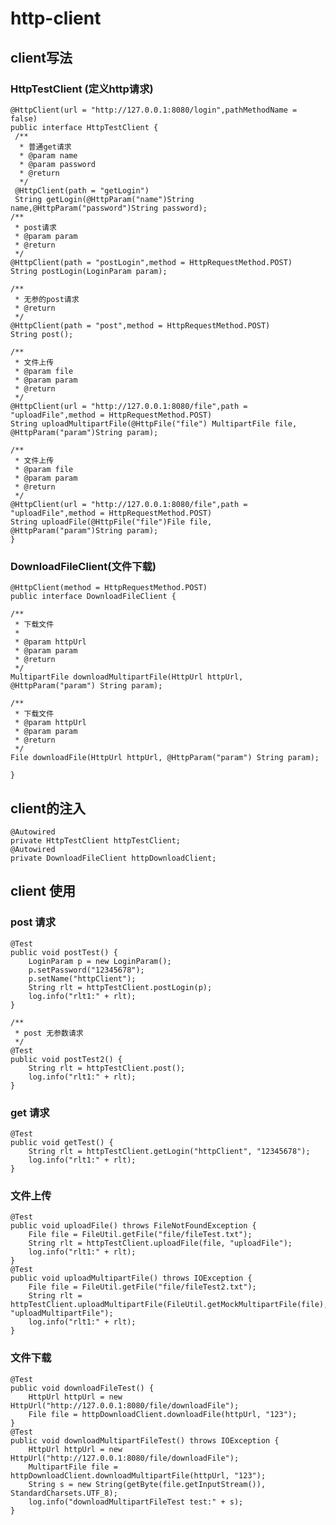# http-client

## client写法
### HttpTestClient (定义http请求)
    @HttpClient(url = "http://127.0.0.1:8080/login",pathMethodName = false)
    public interface HttpTestClient {
     /**
      * 普通get请求
      * @param name
      * @param password
      * @return
      */
     @HttpClient(path = "getLogin")
     String getLogin(@HttpParam("name")String name,@HttpParam("password")String password);
    /**
     * post请求
     * @param param
     * @return
     */
    @HttpClient(path = "postLogin",method = HttpRequestMethod.POST)
    String postLogin(LoginParam param);

    /**
     * 无参的post请求
     * @return
     */
    @HttpClient(path = "post",method = HttpRequestMethod.POST)
    String post();

    /**
     * 文件上传
     * @param file
     * @param param
     * @return
     */
    @HttpClient(url = "http://127.0.0.1:8080/file",path = "uploadFile",method = HttpRequestMethod.POST)
    String uploadMultipartFile(@HttpFile("file") MultipartFile file, @HttpParam("param")String param);

    /**
     * 文件上传
     * @param file
     * @param param
     * @return
     */
    @HttpClient(url = "http://127.0.0.1:8080/file",path = "uploadFile",method = HttpRequestMethod.POST)
    String uploadFile(@HttpFile("file")File file, @HttpParam("param")String param);
    }

### DownloadFileClient(文件下载)
    @HttpClient(method = HttpRequestMethod.POST)
    public interface DownloadFileClient {

    /**
     * 下载文件
     *
     * @param httpUrl
     * @param param
     * @return
     */
    MultipartFile downloadMultipartFile(HttpUrl httpUrl, @HttpParam("param") String param);

    /**
     * 下载文件
     * @param httpUrl
     * @param param
     * @return
     */
    File downloadFile(HttpUrl httpUrl, @HttpParam("param") String param);

    }
## client的注入
    @Autowired
    private HttpTestClient httpTestClient;
    @Autowired
    private DownloadFileClient httpDownloadClient;
## client 使用
### post 请求
    @Test
    public void postTest() {
        LoginParam p = new LoginParam();
        p.setPassword("12345678");
        p.setName("httpClient");
        String rlt = httpTestClient.postLogin(p);
        log.info("rlt1:" + rlt);
    }

    /**
     * post 无参数请求
     */
    @Test
    public void postTest2() {
        String rlt = httpTestClient.post();
        log.info("rlt1:" + rlt);
    }

### get 请求
    @Test
    public void getTest() {
        String rlt = httpTestClient.getLogin("httpClient", "12345678");
        log.info("rlt1:" + rlt);
    }

### 文件上传
    @Test
    public void uploadFile() throws FileNotFoundException {
        File file = FileUtil.getFile("file/fileTest.txt");
        String rlt = httpTestClient.uploadFile(file, "uploadFile");
        log.info("rlt1:" + rlt);
    }
    @Test
    public void uploadMultipartFile() throws IOException {
        File file = FileUtil.getFile("file/fileTest2.txt");
        String rlt = httpTestClient.uploadMultipartFile(FileUtil.getMockMultipartFile(file), "uploadMultipartFile");
        log.info("rlt1:" + rlt);
    }
### 文件下载
    @Test
    public void downloadFileTest() {
        HttpUrl httpUrl = new HttpUrl("http://127.0.0.1:8080/file/downloadFile");
        File file = httpDownloadClient.downloadFile(httpUrl, "123");
    }
    @Test
    public void downloadMultipartFileTest() throws IOException {
        HttpUrl httpUrl = new HttpUrl("http://127.0.0.1:8080/file/downloadFile");
        MultipartFile file = httpDownloadClient.downloadMultipartFile(httpUrl, "123");
        String s = new String(getByte(file.getInputStream()), StandardCharsets.UTF_8);
        log.info("downloadMultipartFileTest test:" + s);
    }